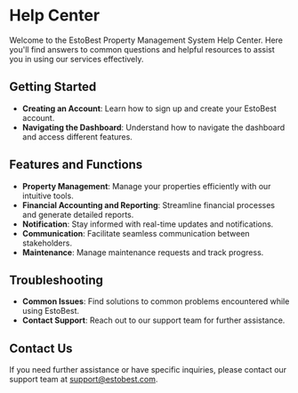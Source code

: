 # Help Center

Welcome to the EstoBest Property Management System Help Center. Here you'll find answers to common questions and helpful resources to assist you in using our services effectively.

## Getting Started

- **Creating an Account**: Learn how to sign up and create your EstoBest account.
- **Navigating the Dashboard**: Understand how to navigate the dashboard and access different features.

## Features and Functions

- **Property Management**: Manage your properties efficiently with our intuitive tools.
- **Financial Accounting and Reporting**: Streamline financial processes and generate detailed reports.
- **Notification**: Stay informed with real-time updates and notifications.
- **Communication**: Facilitate seamless communication between stakeholders.
- **Maintenance**: Manage maintenance requests and track progress.

## Troubleshooting

- **Common Issues**: Find solutions to common problems encountered while using EstoBest.
- **Contact Support**: Reach out to our support team for further assistance.

## Contact Us

If you need further assistance or have specific inquiries, please contact our support team at support@estobest.com.
